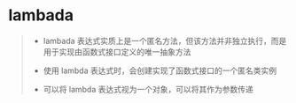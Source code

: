 # lambada

> - lambada 表达式实质上是一个匿名方法，但该方法并非独立执行，而是用于实现由函数式接口定义的唯一抽象方法
>
> - 使用 lambda 表达式时，会创建实现了函数式接口的一个匿名类实例
> - 可以将 lambda 表达式视为一个对象，可以将其作为参数传递

